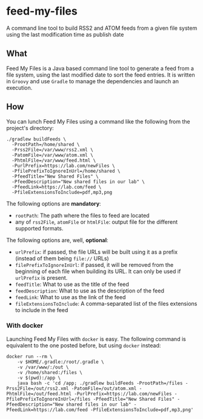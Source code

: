 # feed-my-files
A command line tool to build RSS2 and ATOM feeds from a given file system using the last modification time as publish date

## What

Feed My Files is a Java based command line tool to generate a feed from a file system, using the last modified date 
to sort the feed entries. It is written in `Groovy` and use `Gradle` to manage the dependencies and launch an 
execution.

## How

You can lunch Feed My Files using a command like the following from the project's directory:

```
./gradlew buildFeeds \
  -ProotPath=/home/shared \
  -Prss2File=/var/www/rss2.xml \
  -PatomFile=/var/www/atom.xml \
  -PhtmlFile=/var/www/feed.html \
  -PurlPrefix=https://lab.com/newFiles \
  -PfilePrefixToIgnoreInUrl=/home/shared \
  -PfeedTitle="New Shared Files" \
  -PfeedDescription="New shared files in our lab" \
  -PfeedLink=https://lab.com/feed \
  -PfileExtensionsToInclude=pdf,mp3,png
```

The following options are **mandatory**:

 - `rootPath`: The path where the files to feed are located
 - any of `rss2File`, `atomFile` or `htmlFile`: output file for the different supported formats.
 
The following options are, well, **optional**:
 - `urlPrefix`: if passed, the file URLs will be built using it as a prefix (instead of them being `file://` URLs) 
 - `filePrefixToIgnoreInUrl`: if passed, it will be removed from the beginning of each file when building its URL. It can only be used if `urlPrefix` is present.
 - `feedTitle`: What to use as the title of the feed
 - `feedDescription`: What to use as the description of the feed 
 - `feedLink`: What to use as the link of the feed
 - `fileExtensionsToInclude`: A comma-separated list of the files extensions to include in the feed
 
### With docker
Launching Feed My Files with `docker` is easy. The following command is equivalent to the one posted before, but 
using `docker` instead:

```
docker run --rm \
	-v $HOME/.gradle:/root/.gradle \
	-v /var/www/:/out \
	-v /home/shared:/files \
	-v $(pwd):/app \
	java bash -c 'cd /app; ./gradlew buildFeeds -ProotPath=/files -Prss2File=/out/rss2.xml -PatomFile=/out/atom.xml -PhtmlFile=/out/feed.html -PurlPrefix=https://lab.com/newFiles -PfilePrefixToIgnoreInUrl=/files -PfeedTitle="New Shared Files" -PfeedDescription="New shared files in our lab" -PfeedLink=https://lab.com/feed -PfileExtensionsToInclude=pdf,mp3,png'
	
	
